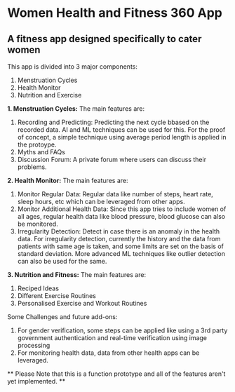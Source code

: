 # Women Health and Fitness 360 App
## A fitness app designed specifically to cater women 

This app is divided into 3 major components:
1. Menstruation Cycles 
2. Health Monitor 
3. Nutrition and Exercise 

**1. Menstruation Cycles:**
The main features are:
  1. Recording and Predicting: Predicting the next cycle bbased on the recorded data. AI and ML techniques can be used for this. For the proof of concept, a simple technique using average period length is applied in the protoype.
  2. Myths and FAQs
  3. Discussion Forum: A private forum where users can discuss their problems.
  
**2. Health Monitor:**
The main features are:
  1. Monitor Regular Data: Regular data like number of steps, heart rate, sleep hours, etc which can be leveraged from other apps.
  2. Monitor Additional Health Data: Since this app tries to include women of all ages, regular health data like blood pressure, blood glucose can also be monitored.
  3. Irregularity Detection: Detect in case there is an anomaly in the health data. 
  For irregularity detection, currently the history and the data from patients with same age is taken, and some limits are set on the basis of standard deviation. 
  More advanced ML techniques like outlier detection can also be used for the same. 
  
 **3. Nutrition and Fitness:**
The main features are:
  1. Reciped Ideas
  2. Different Exercise Routines
  3. Personalised Exercise and Workout Routines
 
 Some Challenges and future add-ons: 
 1. For gender verification, some steps can be applied like using a 3rd party government authentication and  real-time verification using image processing
 2. For monitoring health data, data from other health apps can be leveraged. 

** Please Note that this is a function prototype and all of the features aren't yet implemented. **
 


